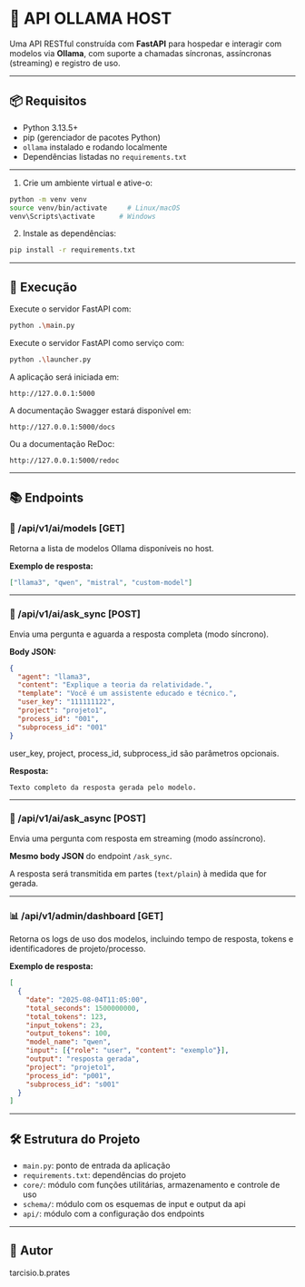 
# 🧠 API OLLAMA HOST

Uma API RESTful construída com **FastAPI** para hospedar e interagir com modelos via **Ollama**, com suporte a chamadas síncronas, assíncronas (streaming) e registro de uso.

---

## 📦 Requisitos

- Python 3.13.5+
- pip (gerenciador de pacotes Python)
- `ollama` instalado e rodando localmente
- Dependências listadas no `requirements.txt`

---

1. Crie um ambiente virtual e ative-o:

```bash
python -m venv venv
source venv/bin/activate     # Linux/macOS
venv\Scripts\activate      # Windows
```

2. Instale as dependências:

```bash
pip install -r requirements.txt
```

---

## 🚀 Execução

Execute o servidor FastAPI com:

```bash
python .\main.py
```


Execute o servidor FastAPI como serviço com:

```bash
python .\launcher.py
```

A aplicação será iniciada em:

```
http://127.0.0.1:5000
```

A documentação Swagger estará disponível em:

```
http://127.0.0.1:5000/docs
```

Ou a documentação ReDoc:

```
http://127.0.0.1:5000/redoc
```

---

## 📚 Endpoints

### 🔁 /api/v1/ai/models [GET]

Retorna a lista de modelos Ollama disponíveis no host.

**Exemplo de resposta:**
```json
["llama3", "qwen", "mistral", "custom-model"]
```

---

### 💬 /api/v1/ai/ask_sync [POST]

Envia uma pergunta e aguarda a resposta completa (modo síncrono).

**Body JSON:**
```json
{
  "agent": "llama3",
  "content": "Explique a teoria da relatividade.",
  "template": "Você é um assistente educado e técnico.",
  "user_key": "111111122",
  "project": "projeto1",
  "process_id": "001",
  "subprocess_id": "001"
}
```
user_key, project, process_id, subprocess_id são parâmetros opcionais.

**Resposta:**
```text
Texto completo da resposta gerada pelo modelo.
```

---

### 📡 /api/v1/ai/ask_async [POST]

Envia uma pergunta com resposta em streaming (modo assíncrono).

**Mesmo body JSON** do endpoint `/ask_sync`.

A resposta será transmitida em partes (`text/plain`) à medida que for gerada.

---

### 📊 /api/v1/admin/dashboard [GET]

Retorna os logs de uso dos modelos, incluindo tempo de resposta, tokens e identificadores de projeto/processo.

**Exemplo de resposta:**
```json
[
  {
    "date": "2025-08-04T11:05:00",
    "total_seconds": 1500000000,
    "total_tokens": 123,
    "input_tokens": 23,
    "output_tokens": 100,
    "model_name": "qwen",
    "input": [{"role": "user", "content": "exemplo"}],
    "output": "resposta gerada",
    "project": "projeto1",
    "process_id": "p001",
    "subprocess_id": "s001"
  }
]
```

---

## 🛠 Estrutura do Projeto

- `main.py`: ponto de entrada da aplicação
- `requirements.txt`: dependências do projeto
- `core/`: módulo com funções utilitárias, armazenamento e controle de uso
- `schema/`: módulo com os esquemas de input e output da api
- `api/`: módulo com a configuração dos endpoints

---

## 👤 Autor

tarcisio.b.prates